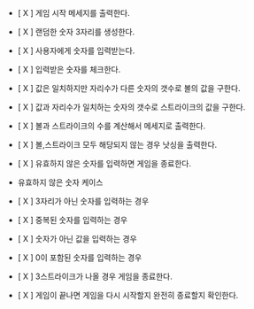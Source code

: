 - [ X ] 게임 시작 메세지를 출력한다.
- [ X ] 랜덤한 숫자 3자리를 생성한다.
- [ X ] 사용자에게 숫자를 입력받는다.

- [ X ] 입력받은 숫자를 체크한다.
- [ X ] 값은 일치하지만 자리수가 다른 숫자의 갯수로 볼의 값을 구한다.
- [ X ] 값과 자리수가 일치하는 숫자의 갯수로 스트라이크의 값을 구한다.
- [ X ] 볼과 스트라이크의 수를 계산해서 메세지로 출력한다.
- [ X ] 볼,스트라이크 모두 해당되지 않는 경우 낫싱을 출력한다.
- [ X ] 유효하지 않은 숫자를 입력하면 게임을 종료한다.

- 유효하지 않은 숫자 케이스
- [ X ] 3자리가 아닌 숫자를 입력하는 경우
- [ X ] 중복된 숫자를 입력하는 경우
- [ X ] 숫자가 아닌 값을 입력하는 경우
- [ X ] 0이 포함된 숫자를 입력하는 경우

- [ X ] 3스트라이크가 나올 경우 게임을 종료한다.
- [ X ] 게임이 끝나면 게임을 다시 시작할지 완전히 종료할지 확인한다.
